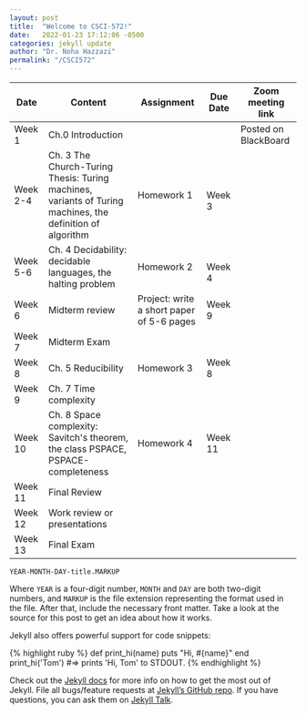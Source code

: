 ```yaml
---
layout: post
title:  "Welcome to CSCI-572!"
date:   2022-01-23 17:12:06 -0500
categories: jekyll update
author: "Dr. Noha Hazzazi"
permalink: "/CSCI572"
---
```


|     Date          |     Content                                                                                                              |      Assignment                                    |     Due Date     |     Zoom   meeting link        |
|-------------------|--------------------------------------------------------------------------------------------------------------------------|----------------------------------------------------|------------------|--------------------------------|
|     Week   1      |     Ch.0   Introduction                                                                                                  |     　                                             |     　           |      Posted   on BlackBoard    |
|     Week 2-4      |     Ch. 3     The   Church-Turing Thesis: Turing machines, variants of Turing machines, the   definition of algorithm    |     Homework   1　                                 |     　Week 3     |     　                         |
|     Week   5-6    |     Ch. 4     Decidability:   decidable languages, the halting problem                                                   |     Homework   2                                   |     　Week 4     |     　                         |
|     Week 6        |     Midterm   review                                                                                                     |     Project:   write a short paper of 5-6 pages    |     Week   9     |     　                         |
|     Week   7      |     Midterm   Exam                                                                                                       |     　                                             |     　           |     　                         |
|     Week 8        |     Ch. 5     Reducibility                                                                                               |     Homework   3                                   |     Week   8     |     　                         |
|     Week   9      |     Ch. 7     Time   complexity                                                                                          |     　                                             |     　           |     　                         |
|     Week 10       |     Ch. 8     Space   complexity: Savitch's theorem, the class PSPACE, PSPACE-completeness                               |     Homework   4                                   |     Week   11    |     　                         |
|     Week   11     |     Final   Review                                                                                                       |     　                                             |     　           |     　                         |
|     Week 12       |     Work   review or presentations                                                                                       |     　                                             |     　           |     　                         |
|     Week   13     |     Final   Exam                                                                                                         |     　                                             |     　           |     　                         |

`YEAR-MONTH-DAY-title.MARKUP`

Where `YEAR` is a four-digit number, `MONTH` and `DAY` are both two-digit numbers, and `MARKUP` is the file extension representing the format used in the file. After that, include the necessary front matter. Take a look at the source for this post to get an idea about how it works.

Jekyll also offers powerful support for code snippets:

{% highlight ruby %}
def print_hi(name)
  puts "Hi, #{name}"
end
print_hi('Tom')
#=> prints 'Hi, Tom' to STDOUT.
{% endhighlight %}

Check out the [Jekyll docs][jekyll-docs] for more info on how to get the most out of Jekyll. File all bugs/feature requests at [Jekyll’s GitHub repo][jekyll-gh]. If you have questions, you can ask them on [Jekyll Talk][jekyll-talk].

[jekyll-docs]: https://jekyllrb.com/docs/home
[jekyll-gh]:   https://github.com/jekyll/jekyll
[jekyll-talk]: https://talk.jekyllrb.com/
